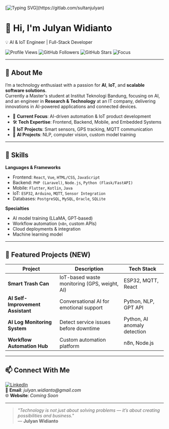 <!-- Animated Typing Intro -->
[![Typing SVG](https://readme-typing-svg.herokuapp.com?font=Fira+Code&size=24&duration=3500&pause=1000&color=00F7FF&width=600&lines=Hi%2C+I'm+Julyan+Widianto;AI+%26+IoT+Engineer;Full-Stack+Developer;Let's+Build+Something+Awesome!)](https://gitlab.com/sultanjulyan)

# 👋 Hi, I'm Julyan Widianto  
💡 AI & IoT Engineer | Full-Stack Developer  

![Profile Views](https://komarev.com/ghpvc/?username=sultanjulyan&color=blue&style=flat-square)
![GitHub Followers](https://img.shields.io/github/followers/sultanjulyan?style=flat-square)
![GitHub Stars](https://img.shields.io/github/stars/sultanjulyan?style=flat-square)
![Focus](https://img.shields.io/badge/Focus-AI%20%26%20IoT-orange?style=flat-square)

---

## 🚀 About Me
I’m a technology enthusiast with a passion for **AI**, **IoT**, and **scalable software solutions**.  
Currently a Master's student at Institut Teknologi Bandung, focusing on AI, and an engineer in **Research & Technology** at an IT company, delivering innovations in AI-powered applications and connected devices.

- 🔭 **Current Focus**: AI-driven automation & IoT product development  
- 🛠 **Tech Expertise**: Frontend, Backend, Mobile, and Embedded Systems  
- 📡 **IoT Projects**: Smart sensors, GPS tracking, MQTT communication  
- 🤖 **AI Projects**: NLP, computer vision, custom model training  

---

## 🧠 Skills
**Languages & Frameworks**
- Frontend: `React`, `Vue`, `HTML/CSS`, `JavaScript`
- Backend: `PHP (Laravel)`, `Node.js`, `Python (Flask/FastAPI)`
- Mobile: `Flutter`, `Kotlin`, `Java`
- IoT: `ESP32`, `Arduino`, `MQTT`, `Sensor Integration`
- Databases: `PostgreSQL`, `MySQL`, `Oracle`, `SQLite`

**Specialties**
- AI model training (LLaMA, GPT-based)
- Workflow automation (`n8n`, custom APIs)
- Cloud deployments & integration
- Machine learning model

---

## 📂 Featured Projects (NEW)
| Project | Description | Tech Stack |
|---------|-------------|------------|
| **Smart Trash Can** | IoT-based waste monitoring (GPS, weight, AI) | ESP32, MQTT, React |
| **AI Self-Improvement Assistant** | Conversational AI for emotional support | Python, NLP, GPT API |
| **AI Log Monitoring System** | Detect service issues before downtime | Python, AI anomaly detection |
| **Workflow Automation Hub** | Custom automation platform | n8n, Node.js |

---

## 📫 Connect With Me
[![LinkedIn](https://img.shields.io/badge/LinkedIn-Julyan%20Widianto-blue?style=flat-square&logo=linkedin)](https://linkedin.com/in/julyan-widianto)  
📧 **Email**: _julyan.widianto@gmail.com_  
🌐 **Website**: _Coming Soon_

---

> _"Technology is not just about solving problems — it’s about creating possibilities and business."_  
— **Julyan Widianto**
